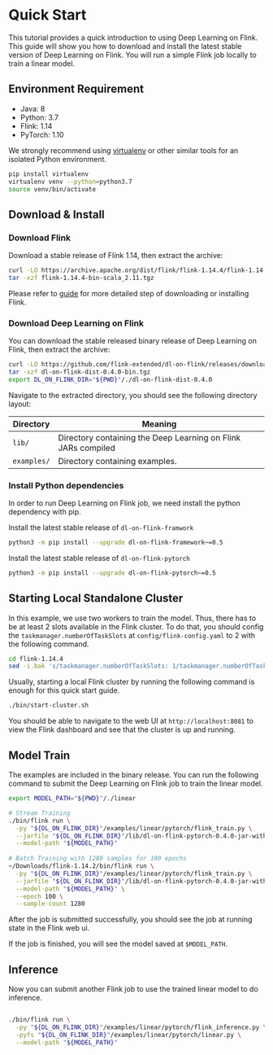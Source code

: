 <!--
  Copyright 2022 Deep Learning on Flink Authors
  
  Licensed under the Apache License, Version 2.0 (the "License");
  you may not use this file except in compliance with the License.
  You may obtain a copy of the License at
  
      http://www.apache.org/licenses/LICENSE-2.0
  
  Unless required by applicable law or agreed to in writing, software
  distributed under the License is distributed on an "AS IS" BASIS,
  WITHOUT WARRANTIES OR CONDITIONS OF ANY KIND, either express or implied.
  See the License for the specific language governing permissions and
  limitations under the License.
  -->

# Quick Start

This tutorial provides a quick introduction to using Deep Learning on Flink. 
This guide will show you how to download and install the latest stable version 
of Deep Learning on Flink. You will run a simple Flink job locally to train
a linear model.

## Environment Requirement

- Java: 8
- Python: 3.7 
- Flink: 1.14
- PyTorch: 1.10

We strongly recommend using [virtualenv](https://virtualenv.pypa.io/en/latest/index.html) 
or other similar tools for an isolated Python environment.

```bash
pip install virtualenv
virtualenv venv --python=python3.7
source venv/bin/activate
```

## Download & Install

### Download Flink
Download a stable release of Flink 1.14, then extract the archive:

```sh
curl -LO https://archive.apache.org/dist/flink/flink-1.14.4/flink-1.14.4-bin-scala_2.11.tgz
tar -xzf flink-1.14.4-bin-scala_2.11.tgz
```

Please refer to [guide](https://nightlies.apache.org/flink/flink-docs-release-1.14//docs/try-flink/local_installation/) 
for more detailed step of downloading or installing Flink.

### Download Deep Learning on Flink
You can download the stable released binary release of Deep Learning on Flink,
then extract the archive:

```sh
curl -LO https://github.com/flink-extended/dl-on-flink/releases/download/0.4.0/dl-on-flink-dist-0.4.0-bin.tgz
tar -xzf dl-on-flink-dist-0.4.0-bin.tgz
export DL_ON_FLINK_DIR="${PWD}"/./dl-on-flink-dist-0.4.0
```

Navigate to the extracted directory, you should see the following directory 
layout:

| Directory | Meaning |
|---|---|
|`lib/` | Directory containing the Deep Learning on Flink JARs compiled |
|`examples/` | Directory containing examples. |

### Install Python dependencies
In order to run Deep Learning on Flink job, we need install the python
dependency with pip.

Install the latest stable release of `dl-on-flink-framwork`
```bash
python3 -m pip install --upgrade dl-on-flink-framework~=0.5
```

Install the latest stable release of `dl-on-flink-pytorch`
```bash
python3 -m pip install --upgrade dl-on-flink-pytorch~=0.5
```

## Starting Local Standalone Cluster

In this example, we use two workers to train the model. Thus, there has to be
at least 2 slots available in the Flink cluster. To do that, you should
config the `taskmanager.numberOfTaskSlots` at `config/flink-config.yaml` to 2
with the following command.

```sh
cd flink-1.14.4
sed -i.bak 's/taskmanager.numberOfTaskSlots: 1/taskmanager.numberOfTaskSlots: 2/' ./conf/flink-conf.yaml
```

Usually, starting a local Flink cluster by running the following command is 
enough for this quick start guide.

```sh
./bin/start-cluster.sh
```

You should be able to navigate to the web UI at 
`http://localhost:8081` to view the Flink dashboard and see that 
the cluster is up and running.

## Model Train

The examples are included in the binary release. You can run the following
command to submit the Deep Learning on Flink job to train the linear model.

```sh
export MODEL_PATH="${PWD}"/./linear

# Stream Training
./bin/flink run \
  -py "${DL_ON_FLINK_DIR}"/examples/linear/pytorch/flink_train.py \
  --jarfile "${DL_ON_FLINK_DIR}"/lib/dl-on-flink-pytorch-0.4.0-jar-with-dependencies.jar \
  --model-path "${MODEL_PATH}"
  
# Batch Training with 1280 samples for 100 epochs
~/Downloads/flink-1.14.2/bin/flink run \
  -py "${DL_ON_FLINK_DIR}"/examples/linear/pytorch/flink_train.py \
  --jarfile "${DL_ON_FLINK_DIR}"/lib/dl-on-flink-pytorch-0.4.0-jar-with-dependencies.jar \
  --model-path "${MODEL_PATH}" \
  --epoch 100 \
  --sample-count 1280
```

After the job is submitted successfully, you should see the job at running state
in the Flink web ui.

If the job is finished, you will see the model saved at `$MODEL_PATH`.

## Inference

Now you can submit another Flink job to use the trained linear model to do
inference.

```sh

./bin/flink run \
  -py "${DL_ON_FLINK_DIR}"/examples/linear/pytorch/flink_inference.py \
  -pyfs "${DL_ON_FLINK_DIR}"/examples/linear/pytorch/linear.py \
  --model-path "${MODEL_PATH}"

```